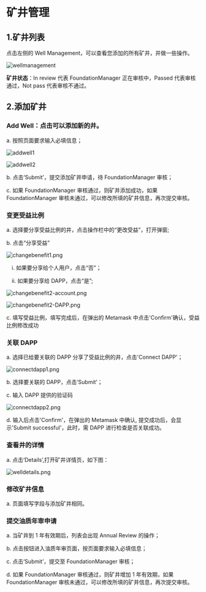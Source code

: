 # 矿井管理

## 1.矿井列表

点击左侧的 Well Management，可以查看您添加的所有矿井，并做一些操作。

![wellmanagement](/img/docs/WellManagement1.png)

**矿井状态**：In review 代表 FoundationManager 正在审核中，Passed 代表审核通过，Not pass 代表审核不通过。

## 2.添加矿井

### Add Well：点击可以添加新的井。

a. 按照页面要求输入必填信息；

![addwell1](/img/docs/addwell1.png)

![addwell2](/img/docs/addwell2.png)

b. 点击‘Submit’，提交添加矿井申请，待 FoundationManager 审核；

c. 如果 FoundationManager 审核通过，则矿井添加成功，如果 FoundationManager 审核未通过，可以修改所填的矿井信息，再次提交审核。


### 变更受益比例

a. 选择要分享受益比例的井，点击操作栏中的“更改受益”，打开弹窗;

b. 点击“分享受益”

![changebenefit1.png](/img/docs/changebenefit1.png)

&ensp;&ensp;i. 如果要分享给个人用户，点击“否”；

&ensp;&ensp;ii. 如果要分享给 DAPP，点击“是”;

![changebenefit2-account.png](/img/docs/ChangeBenefit2-account.png)

![changebenefit2-DAPP.png](/img/docs/ChangeBenefit2-DAPP.png)

c. 填写受益比例，填写完成后，在弹出的 Metamask 中点击'Confirm'确认，受益比例修改成功

### 关联 DAPP

a. 选择已给要关联的 DAPP 分享了受益比例的井，点击'Connect DAPP'；

![connectdapp1.png](/img/docs/connectdapp1.png)

b. 选择要关联的 DAPP，点击‘Submit’；

c. 输入 DAPP 提供的验证码

![connectdapp2.png](/img/docs/connectdapp2.png)

d. 输入后点击'Confirm'，在弹出的 Metamask 中确认, 提交成功后，会显示'Submit successful'，此时，需 DAPP 进行检查是否关联成功。

### 查看井的详情

a. 点击‘Details’,打开矿井详情页，如下图：

![welldetails.png](/img/docs/welldetails.png)

### 修改矿井信息

a. 页面填写字段与添加矿井相同。

### 提交油质年审申请

a. 当矿井到 1 年有效期后，列表会出现 Annual Review 的操作；

b. 点击按钮进入油质年审页面，按页面要求输入必填信息；

c. 点击‘Submit’，提交至 FoundationManager 审核；

d. 如果 FoundationManager 审核通过，则矿井增加 1 年有效期，如果 FoundationManager 审核未通过，可以修改所填的矿井信息，再次提交审核。
